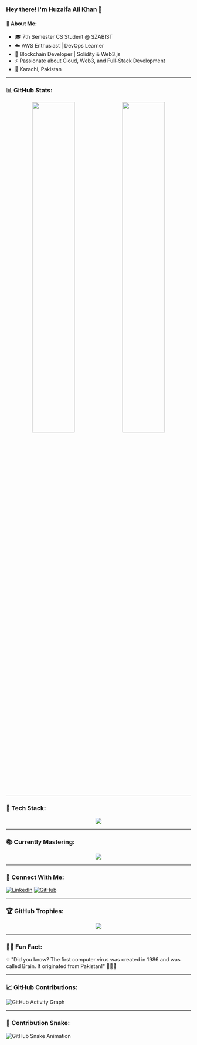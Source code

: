### Hey there! I'm Huzaifa Ali Khan 👋

#### 🚀 About Me:
- 🎓 7th Semester CS Student @ SZABIST
- ☁️ AWS Enthusiast | DevOps Learner
- 🔗 Blockchain Developer | Solidity & Web3.js
- ⚡ Passionate about Cloud, Web3, and Full-Stack Development
- 📍 Karachi, Pakistan

---

### 📊 GitHub Stats:
<div align="center">
  <img src="https://github-readme-stats.vercel.app/api?username=Huzaifa-Ali-Khan-123&show_icons=true&theme=radical" width=48%/>
  <img src="https://github-readme-streak-stats.herokuapp.com/?user=Huzaifa-Ali-Khan-123&theme=radical" width=48%/>
</div>

---

### 🚀 Tech Stack:
<div align="center">
  <img src="https://skillicons.dev/icons?i=aws,linux,docker,kubernetes,terraform,react,nextjs,solidity,python,nodejs,mongodb,postgres,github,git"/>
</div>

---

### 📚 Currently Mastering:
<div align="center">
  <img src="https://skillicons.dev/icons?i=react,aws,solidity,nextjs"/>
</div>

---

### 🔗 Connect With Me:
[![LinkedIn](https://img.shields.io/badge/-LinkedIn-0077B5?style=flat-square&logo=linkedin&logoColor=white)](https://www.linkedin.com/in/huzaifa-ali-khan-123/) 
[![GitHub](https://img.shields.io/badge/-GitHub-181717?style=flat-square&logo=github&logoColor=white)](https://github.com/Huzaifa-Ali-Khan-123)

---

### 🏆 GitHub Trophies:
<div align="center">
  <img src="https://github-profile-trophy.vercel.app/?username=Huzaifa-Ali-Khan-123&theme=darkhub"/>
</div>

---

### 🏄‍♂️ Fun Fact:
💡 "Did you know? The first computer virus was created in 1986 and was called Brain. It originated from Pakistan!" 🎩🇵🇰

---

### 📈 GitHub Contributions:
![GitHub Activity Graph](https://github-readme-activity-graph.cyclic.app/graph?username=Huzaifa-Ali-Khan-123&theme=react-dark)

---

### 🐍 Contribution Snake:
![GitHub Snake Animation](https://github.com/Huzaifa-Ali-Khan-123/Huzaifa-Ali-Khan-123/blob/output/github-snake.svg)
